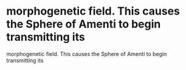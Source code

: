 # morphogenetic field. This causes the Sphere of Amenti to begin transmitting its

morphogenetic field. This causes the Sphere of Amenti to begin transmitting its